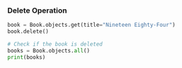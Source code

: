 ### Delete Operation

```python
book = Book.objects.get(title="Nineteen Eighty-Four")
book.delete()

# Check if the book is deleted
books = Book.objects.all()
print(books)
```
